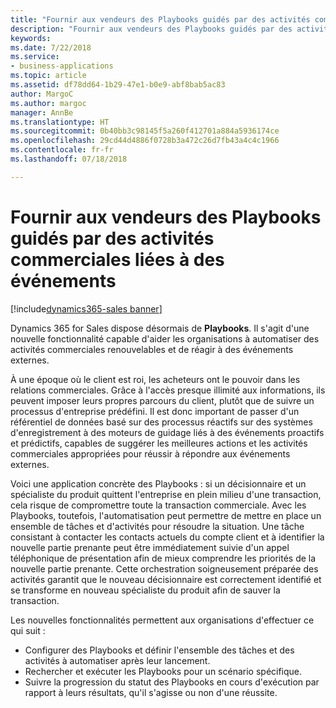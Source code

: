 ```yaml
---
title: "Fournir aux vendeurs des Playbooks guidés par des activités commerciales liées à des événements"
description: "Fournir aux vendeurs des Playbooks guidés par des activités commerciales liées à des événements"
keywords: 
ms.date: 7/22/2018
ms.service:
- business-applications
ms.topic: article
ms.assetid: df78dd64-1b29-47e1-b0e9-abf8bab5ac83
author: MargoC
ms.author: margoc
manager: AnnBe
ms.translationtype: HT
ms.sourcegitcommit: 0b40bb3c98145f5a260f412701a884a5936174ce
ms.openlocfilehash: 29cd44d4886f0728b3a472c26d7fb43a4c4c1966
ms.contentlocale: fr-fr
ms.lasthandoff: 07/18/2018

---
```


# <a name="empower-sellers-with-playbooks-guided-by-event-driven-sales-activities"></a>Fournir aux vendeurs des Playbooks guidés par des activités commerciales liées à des événements

[!include[dynamics365-sales banner](../includes/dynamics365-sales.md)]





Dynamics 365 for Sales dispose désormais de **Playbooks**. Il s'agit d'une nouvelle fonctionnalité capable d'aider les organisations à automatiser des activités commerciales renouvelables et de réagir à des événements externes.

À une époque où le client est roi, les acheteurs ont le pouvoir dans les relations commerciales. Grâce à l'accès presque illimité aux informations, ils peuvent imposer leurs propres parcours du client, plutôt que de suivre un processus d'entreprise prédéfini. Il est donc important de passer d'un référentiel de données basé sur des processus réactifs sur des systèmes d'enregistrement à des moteurs de guidage liés à des événements proactifs et prédictifs, capables de suggérer les meilleures actions et les activités commerciales appropriées pour réussir à répondre aux événements externes.

Voici une application concrète des Playbooks : si un décisionnaire et un spécialiste du produit quittent l'entreprise en plein milieu d'une transaction, cela risque de compromettre toute la transaction commerciale. Avec les Playbooks, toutefois, l'automatisation peut permettre de mettre en place un ensemble de tâches et d'activités pour résoudre la situation.
Une tâche consistant à contacter les contacts actuels du compte client et à identifier la nouvelle partie prenante peut être immédiatement suivie d'un appel téléphonique de présentation afin de mieux comprendre les priorités de la nouvelle partie prenante. Cette orchestration soigneusement préparée des activités garantit que le nouveau décisionnaire est correctement identifié et se transforme en nouveau spécialiste du produit afin de sauver la transaction.

Les nouvelles fonctionnalités permettent aux organisations d'effectuer ce qui suit :

-   Configurer des Playbooks et définir l'ensemble des tâches et des activités à automatiser après leur lancement.
-   Rechercher et exécuter les Playbooks pour un scénario spécifique.
-   Suivre la progression du statut des Playbooks en cours d'exécution par rapport à leurs résultats, qu'il s'agisse ou non d'une réussite.


